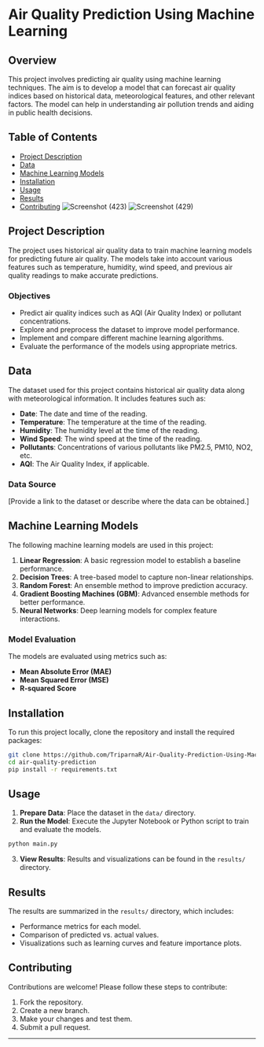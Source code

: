 # Air Quality Prediction Using Machine Learning

## Overview

This project involves predicting air quality using machine learning techniques. The aim is to develop a model that can forecast air quality indices based on historical data, meteorological features, and other relevant factors. The model can help in understanding air pollution trends and aiding in public health decisions.

## Table of Contents

- [Project Description](#project-description)
- [Data](#data)
- [Machine Learning Models](#machine-learning-models)
- [Installation](#installation)
- [Usage](#usage)
- [Results](#results)
- [Contributing](#contributing)
![Screenshot (423)](https://github.com/user-attachments/assets/ba77646a-9572-465e-9ab7-6f0c781bfc72)
![Screenshot (429)](https://github.com/user-attachments/assets/974065bd-2583-41c7-a82f-3e8dab038bf6)


## Project Description

The project uses historical air quality data to train machine learning models for predicting future air quality. The models take into account various features such as temperature, humidity, wind speed, and previous air quality readings to make accurate predictions. 

### Objectives

- Predict air quality indices such as AQI (Air Quality Index) or pollutant concentrations.
- Explore and preprocess the dataset to improve model performance.
- Implement and compare different machine learning algorithms.
- Evaluate the performance of the models using appropriate metrics.

## Data

The dataset used for this project contains historical air quality data along with meteorological information. It includes features such as:

- **Date**: The date and time of the reading.
- **Temperature**: The temperature at the time of the reading.
- **Humidity**: The humidity level at the time of the reading.
- **Wind Speed**: The wind speed at the time of the reading.
- **Pollutants**: Concentrations of various pollutants like PM2.5, PM10, NO2, etc.
- **AQI**: The Air Quality Index, if applicable.

### Data Source

[Provide a link to the dataset or describe where the data can be obtained.]

## Machine Learning Models

The following machine learning models are used in this project:

1. **Linear Regression**: A basic regression model to establish a baseline performance.
2. **Decision Trees**: A tree-based model to capture non-linear relationships.
3. **Random Forest**: An ensemble method to improve prediction accuracy.
4. **Gradient Boosting Machines (GBM)**: Advanced ensemble methods for better performance.
5. **Neural Networks**: Deep learning models for complex feature interactions.

### Model Evaluation

The models are evaluated using metrics such as:

- **Mean Absolute Error (MAE)**
- **Mean Squared Error (MSE)**
- **R-squared Score**

## Installation

To run this project locally, clone the repository and install the required packages:

```bash
git clone https://github.com/TriparnaR/Air-Quality-Prediction-Using-Machine-Learning.git
cd air-quality-prediction
pip install -r requirements.txt
```

## Usage

1. **Prepare Data**: Place the dataset in the `data/` directory.
2. **Run the Model**: Execute the Jupyter Notebook or Python script to train and evaluate the models.

```bash
python main.py
```

3. **View Results**: Results and visualizations can be found in the `results/` directory.

## Results

The results are summarized in the `results/` directory, which includes:

- Performance metrics for each model.
- Comparison of predicted vs. actual values.
- Visualizations such as learning curves and feature importance plots.

## Contributing

Contributions are welcome! Please follow these steps to contribute:

1. Fork the repository.
2. Create a new branch.
3. Make your changes and test them.
4. Submit a pull request.


---


